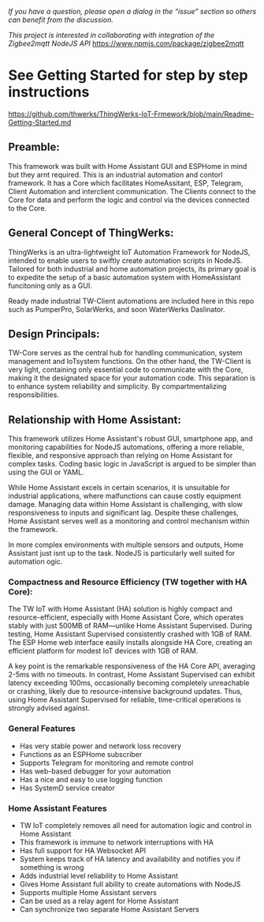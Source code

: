 *If you have a question, please open a dialog in the “issue” section so others can benefit from the discussion.*

*This project is interested in collaborating with integration of the Zigbee2mqtt NodeJS API* https://www.npmjs.com/package/zigbee2mqtt 

# See Getting Started for step by step instructions
https://github.com/thwerks/ThingWerks-IoT-Frmework/blob/main/Readme-Getting-Started.md 

## Preamble:
This framework was built with Home Assistant GUI and ESPHome in mind but they arnt required. This is an industrial automation and contorl framework. It has a Core which facilitates HomeAssitant, ESP, Telegram, Client Automation and interclient communication. The Clients connect to the Core for data and perform the logic and control via the devices connected to the Core. 

## General Concept of ThingWerks:
ThingWerks is an ultra-lightweight IoT Automation Framework for NodeJS, intended to enable users to swiftly create automation scripts in NodeJS. Tailored for both industrial and home automation projects, its primary goal is to expedite the setup of a basic automation system with HomeAssistant funcitoning only as a GUI.

Ready made industrial TW-Client automations are included here in this repo such as PumperPro, SolarWerks, and soon WaterWerks Daslinator. 

## Design Principals:
TW-Core serves as the central hub for handling communication, system management and IoTsystem functions. On the other hand, the TW-Client is very light, containing only essential code to communicate with the Core, making it the designated space for your automation code. This separation is to enhance system reliability and simplicity. By compartmentalizing responsibilities.

## Relationship with Home Assistant:
This framework utilizes Home Assistant's robust GUI, smartphone app, and monitoring capabilities for NodeJS automations, offering a more reliable, flexible, and responsive approach than relying on Home Assistant for complex tasks. Coding basic logic in JavaScript is argued to be simpler than using the GUI or YAML.

While Home Assistant excels in certain scenarios, it is unsuitable for industrial applications, where malfunctions can cause costly equipment damage. Managing data within Home Assistant is challenging, with slow responsiveness to inputs and significant lag. Despite these challenges, Home Assistant serves well as a monitoring and control mechanism within the framework.

In more complex environments with multiple sensors and outputs, Home Assistant just isnt up to the task. NodeJS is particularly well suited for automation ogic.

### Compactness and Resource Efficiency (TW together with HA Core):

The TW IoT with Home Assistant (HA) solution is highly compact and resource-efficient, especially with Home Assistant Core, which operates stably with just 500MB of RAM—unlike Home Assistant Supervised. During testing, Home Assistant Supervised consistently crashed with 1GB of RAM. The ESP Home web interface easily installs alongside HA Core, creating an efficient platform for modest IoT devices with 1GB of RAM.

A key point is the remarkable responsiveness of the HA Core API, averaging 2-5ms with no timeouts. In contrast, Home Assistant Supervised can exhibit latency exceeding 100ms, occasionally becoming completely unreachable or crashing, likely due to resource-intensive background updates. Thus, using Home Assistant Supervised for reliable, time-critical operations is strongly advised against.

### General Features
* Has very stable power and network loss recovery 
* Functions as an ESPHome subscriber
* Supports Telegram for monitoring and remote control
* Has web-based debugger for your automation
* Has a nice and easy to use logging function
* Has SystemD service creator

### Home Assistant Features
* TW IoT completely removes all need for automation logic and control in Home Assistant
* This framework is immune to network interruptions with HA
* Has full support for HA Websocket API
* System keeps track of HA latency and availability and notifies you if something is wrong
* Adds industrial level reliability to Home Assistant
* Gives Home Assistant full ability to create automations with NodeJS
* Supports multiple Home Assistant servers
* Can be used as a relay agent for Home Assistant
* Can synchronize two separate Home Assistant Servers
